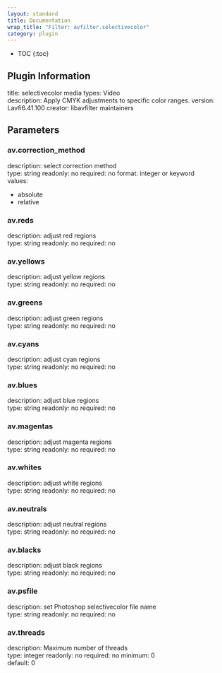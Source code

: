 ```yaml
---
layout: standard
title: Documentation
wrap_title: "Filter: avfilter.selectivecolor"
category: plugin
---
```

* TOC
{:toc}

## Plugin Information

title: selectivecolor
media types:
Video  
description: Apply CMYK adjustments to specific color ranges.
version: Lavfi6.41.100
creator: libavfilter maintainers

## Parameters

### av.correction_method

description:
select correction method  
type: string
readonly: no
required: no
format: integer or keyword  
values:
* absolute
* relative

### av.reds

description:
adjust red regions  
type: string
readonly: no
required: no

### av.yellows

description:
adjust yellow regions  
type: string
readonly: no
required: no

### av.greens

description:
adjust green regions  
type: string
readonly: no
required: no

### av.cyans

description:
adjust cyan regions  
type: string
readonly: no
required: no

### av.blues

description:
adjust blue regions  
type: string
readonly: no
required: no

### av.magentas

description:
adjust magenta regions  
type: string
readonly: no
required: no

### av.whites

description:
adjust white regions  
type: string
readonly: no
required: no

### av.neutrals

description:
adjust neutral regions  
type: string
readonly: no
required: no

### av.blacks

description:
adjust black regions  
type: string
readonly: no
required: no

### av.psfile

description:
set Photoshop selectivecolor file name  
type: string
readonly: no
required: no

### av.threads

description:
Maximum number of threads  
type: integer
readonly: no
required: no
minimum: 0  
default: 0  

